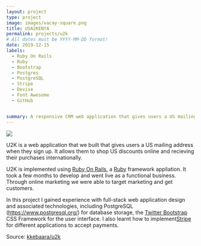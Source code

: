 ```yaml
---
layout: project
type: project
image: images/vacay-square.png
title: USA2KENYA
permalink: projects/u2k
# All dates must be YYYY-MM-DD format!
date: 2019-12-15
labels:
  - Ruby On Rails
  - Ruby
  - Bootstrap
  - Postgres
  - PostgreSQL
  - Stripe
  - Devise
  - Font Awesome
  - GitHub


summary: A responsive CRM web application that gives users a US mailing address to shop US discounts online and recieving their purchases internationally.
---
```


<img class="ui medium right floated rounded image" src="../images/vacay-home-page.png">

U2K is a web application that we built that gives users a US mailing address when they sign up. It allows them to shop US discounts online and recieving their purchases internationally.

U2K is implemented using [Ruby On Rails](https://rubyonrails.org/), a [Ruby](https://www.ruby-lang.org/en/) framework appliation. It took a few months to develop and went live as a functional business. Through online marketing we were able to target marketing and get customers. 


In this project I gained experience with full-stack web application design and associated technologies, including PostgreSQL (https://www.postgresql.org/) for database storage, the [Twitter Bootstrap](http://getbootstrap.com/) CSS Framework for the user interface. I also learnt how to implement[Stripe](https://stripe.com/) for different applications to accept payments.
 
Source: <a href="https://github.com/kkebaara/u2k"><i class="large github icon"></i>kkebaara/u2k</a>



